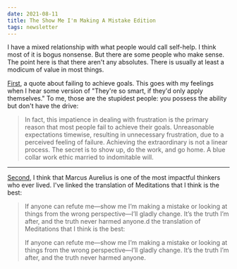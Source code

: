 ```yaml
---
date: 2021-08-11
title: The Show Me I'm Making A Mistake Edition
tags: newsletter
---
```



I have a mixed relationship with what people would call self-help. I think most of it is bogus nonsense. But there are some people who make sense. The point here is that there aren't any absolutes. There is usually at least a modicum of value in most things.

[First](https://bookshop.org/books/tools-of-titans-the-tactics-routines-and-habits-of-billionaires-icons-and-world-class-performers/9781328683786), a quote about failing to achieve goals. This goes with my feelings when I hear some version of "They're so smart, if they'd only apply themselves." To me, those are the stupidest people: you possess the ability but don't have the drive:

>In fact, this impatience in dealing with frustration is the primary reason that most people fail to achieve their goals. Unreasonable expectations timewise, resulting in unnecessary frustration, due to a perceived feeling of failure. Achieving the extraordinary is not a linear process. The secret is to show up, do the work, and go home. A blue collar work ethic married to indomitable will.

---

[Second](https://bookshop.org/books/meditations-a-new-translation-7be5ded9-87a9-4056-af72-d6c917125a29/9780812968255), I think that Marcus Aurelius is one of the most impactful thinkers who ever lived. I've linked the translation of Meditations that I think is the best:

>If anyone can refute me—show me I’m making a mistake or looking at things from the wrong perspective—I’ll gladly change. It’s the truth I’m after, and the truth never harmed anyone.d the translation of Meditations that I think is the best:
>
>If anyone can refute me—show me I’m making a mistake or looking at things from the wrong perspective—I’ll gladly change. It’s the truth I’m after, and the truth never harmed anyone.